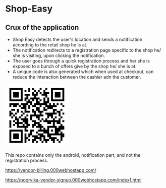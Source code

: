 # Shop-Easy

## Crux of the application
* Shop Easy detects the user's location and sends a notification according to the retail shop he is at.
* The notification redirects to a registration page specific to the shop he/ she is visiting, upon clicking the notification.
* The user goes through a quick registration process and he/ she is exposed to a bunch of offers give by the shop he/ she is at.
* A unique code is also generated which when used at checkout, can reduce the interaction between the cashier adn the customer.


<img src="Images/QR.png">

This repo contains only the android, notification part, and not the registration process.



https://vendor-billing.000webhostapp.com/

https://poorvika-vendor-signup.000webhostapp.com/index1.html
